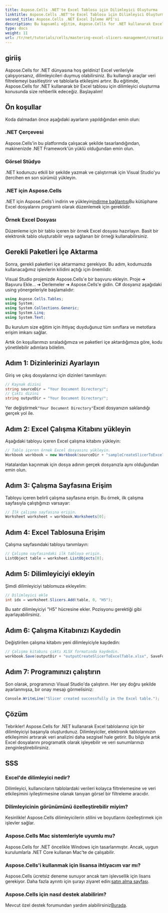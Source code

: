 ```yaml
---
title: Aspose.Cells .NET'te Excel Tablosu için Dilimleyici Oluşturma
linktitle: Aspose.Cells .NET'te Excel Tablosu için Dilimleyici Oluşturma
second_title: Aspose.Cells .NET Excel İşleme API'si
description: Bu kapsamlı eğitim, Aspose.Cells for .NET kullanarak Excel tabloları için dilimleyiciler oluşturma sürecinde size rehberlik eder. Ortamınızı nasıl kuracağınızı, bir Excel çalışma kitabı nasıl yükleyeceğinizi ve veri analizi yeteneklerinizi geliştirmek için etkileşimli dilimleyiciler nasıl ekleyeceğinizi öğrenin.
type: docs
weight: 11
url: /tr/net/tutorials/cells/mastering-excel-slicers-management/creating-slicer-for-excel-table/
---
```

## giriiş

Aspose.Cells for .NET dünyasına hoş geldiniz! Excel verileriyle çalışıyorsanız, dilimleyicileri duymuş olabilirsiniz. Bu kullanışlı araçlar veri filtrelemeyi basitleştirir ve tablolarla etkileşimi artırır. Bu eğitimde, Aspose.Cells for .NET kullanarak bir Excel tablosu için dilimleyici oluşturma konusunda size rehberlik edeceğiz. Başlayalım!

## Ön koşullar

Koda dalmadan önce aşağıdaki ayarların yapıldığından emin olun:

### .NET Çerçevesi
Aspose.Cells'in bu platformda çalışacak şekilde tasarlandığından, makinenizde .NET Framework'ün yüklü olduğundan emin olun.

### Görsel Stüdyo
.NET kodunuzu etkili bir şekilde yazmak ve çalıştırmak için Visual Studio'yu (tercihen en son sürümü) yükleyin.

### .NET için Aspose.Cells
 .NET için Aspose.Cells'i indirin ve yükleyin[indirme bağlantısı](https://releases.aspose.com/cells/net/)Bu kütüphane Excel dosyalarını programlı olarak düzenlemek için gereklidir.

### Örnek Excel Dosyası
Düzenleme için bir tablo içeren bir örnek Excel dosyası hazırlayın. Basit bir elektronik tablo oluşturabilir veya sağlanan bir örneği kullanabilirsiniz.

## Gerekli Paketleri İçe Aktarma

Sonra, gerekli paketleri içe aktarmamız gerekiyor. Bu adım, kodumuzda kullanacağımız işlevlerin kilidini açtığı için önemlidir.

Visual Studio projenizde Aspose.Cells'e bir başvuru ekleyin. Proje ➔ Başvuru Ekle... ➔ Derlemeler ➔ Aspose.Cells'e gidin. C# dosyanız aşağıdaki using yönergeleriyle başlamalıdır:

```csharp
using Aspose.Cells.Tables;
using System;
using System.Collections.Generic;
using System.Linq;
using System.Text;
```

Bu kurulum size eğitim için ihtiyaç duyduğunuz tüm sınıflara ve metotlara erişim imkanı sağlar.

Artık ön koşullarımızı sıraladığımıza ve paketleri içe aktardığımıza göre, kodu yönetilebilir adımlara bölelim.

## Adım 1: Dizinlerinizi Ayarlayın

Giriş ve çıkış dosyalarınız için dizinleri tanımlayın:

```csharp
// Kaynak dizini
string sourceDir = "Your Document Directory/";
// Çıktı dizini
string outputDir = "Your Document Directory/";
```

 Yer değiştirmek`"Your Document Directory"`Excel dosyanızın saklandığı gerçek yol ile.

## Adım 2: Excel Çalışma Kitabını yükleyin

Aşağıdaki tabloyu içeren Excel çalışma kitabını yükleyin:

```csharp
// Tablo içeren örnek Excel dosyasını yükleyin.
Workbook workbook = new Workbook(sourceDir + "sampleCreateSlicerToExcelTable.xlsx");
```

Hatalardan kaçınmak için dosya adının gerçek dosyanızla aynı olduğundan emin olun.

## Adım 3: Çalışma Sayfasına Erişim

Tabloyu içeren belirli çalışma sayfasına erişin. Bu örnek, ilk çalışma sayfasıyla çalıştığınızı varsayar:

```csharp
// İlk çalışma sayfasına erişin.
Worksheet worksheet = workbook.Worksheets[0];
```

## Adım 4: Excel Tablosuna Erişim

Çalışma sayfasındaki tabloyu tanımlayın:

```csharp
// Çalışma sayfasındaki ilk tabloya erişin.
ListObject table = worksheet.ListObjects[0];
```

## Adım 5: Dilimleyiciyi ekleyin

Şimdi dilimleyiciyi tablomuza ekleyelim:

```csharp
// Dilimleyici ekle
int idx = worksheet.Slicers.Add(table, 0, "H5");
```

Bu satır dilimleyiciyi "H5" hücresine ekler. Pozisyonu gerektiği gibi ayarlayabilirsiniz.

## Adım 6: Çalışma Kitabınızı Kaydedin

Değiştirilen çalışma kitabını yeni dilimleyiciyle kaydedin:

```csharp
// Çalışma kitabını çıktı XLSX formatında kaydedin.
workbook.Save(outputDir + "outputCreateSlicerToExcelTable.xlsx", SaveFormat.Xlsx);
```

## Adım 7: Programınızı çalıştırın

Son olarak, programınızı Visual Studio'da çalıştırın. Her şey doğru şekilde ayarlanmışsa, bir onay mesajı görmelisiniz:

```csharp
Console.WriteLine("Slicer created successfully in the Excel table.");
```

## Çözüm

Tebrikler! Aspose.Cells for .NET kullanarak Excel tablolarınız için bir dilimleyiciyi başarıyla oluşturdunuz. Dilimleyiciler, elektronik tablolarınızın etkileşimini artırarak veri analizini daha sezgisel hale getirir. Bu bilgiyle artık Excel dosyalarını programatik olarak işleyebilir ve veri sunumlarınızı zenginleştirebilirsiniz.

## SSS

### Excel'de dilimleyici nedir?
Dilimleyici, kullanıcıların tablolardaki verileri kolayca filtrelemesine ve veri etkileşimini iyileştirmesine olanak tanıyan görsel bir filtreleme aracıdır.

### Dilimleyicinin görünümünü özelleştirebilir miyim?
Kesinlikle! Aspose.Cells dilimleyicilerin stilini ve boyutlarını özelleştirmek için işlevler sağlar.

### Aspose.Cells Mac sistemleriyle uyumlu mu?
Aspose.Cells for .NET öncelikle Windows için tasarlanmıştır. Ancak, uygun kurulumlarla .NET Core kullanan Mac'te de çalışabilir.

### Aspose.Cells'i kullanmak için lisansa ihtiyacım var mı?
 Aspose.Cells ücretsiz deneme sunuyor ancak tam işlevsellik için lisans gerekiyor. Daha fazla ayrıntı için şurayı ziyaret edin:[satın alma sayfası](https://purchase.aspose.com/buy).

### Aspose.Cells için nasıl destek alabilirim?
 Mevcut özel destek forumundan yardım alabilirsiniz[Burada](https://forum.aspose.com/c/cells/9).